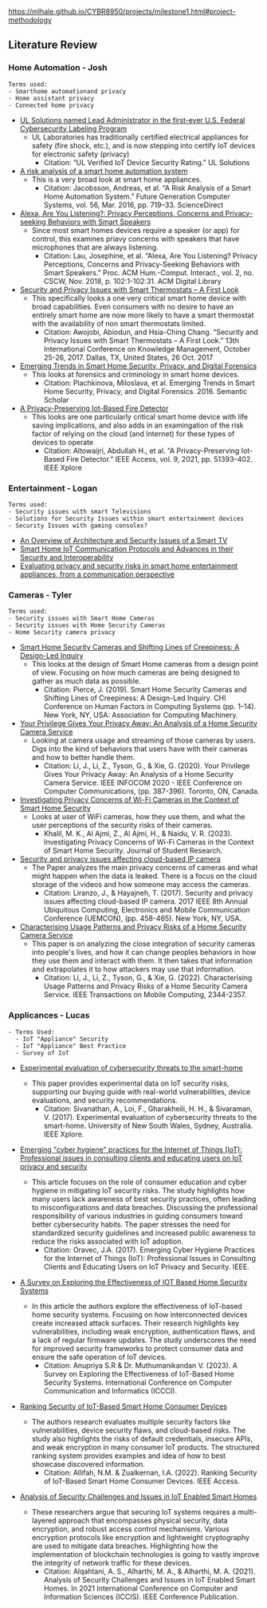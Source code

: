 https://mlhale.github.io/CYBR8950/projects/milestone1.html#project-methodology

## Literature Review

### Home Automation - Josh
    Terms used:
    - Smarthome automationand privacy
    - Home assistant privacy
    - Connected home privacy

- [UL Solutions named Lead Administrator in the first-ever U.S. Federal Cybersecurity Labeling Program](https://www.ul.com/services/ul-verified-iot-device-security-rating)
    - UL Laboratories has traditionally certified electrical appliances for safety (fire shock, etc.), and  is now stepping into certify IoT devices for electronic safety (privacy)
        - Citation: “UL Verified IoT Device Security Rating.” UL Solutions
- [A risk analysis of a smart home automation system](https://www.sciencedirect.com/science/article/abs/pii/S0167739X15002812)
    - This is a very broad look at smart home appliances.
        - Citation: Jacobsson, Andreas, et al. “A Risk Analysis of a Smart Home Automation System.” Future Generation Computer Systems, vol. 56, Mar. 2016, pp. 719–33. ScienceDirect
- [Alexa, Are You Listening?: Privacy Perceptions, Concerns and Privacy-seeking Behaviors with Smart Speakers](https://dl.acm.org/doi/abs/10.1145/3274371)
    - Since most smart homes devices require a speaker (or app) for control, this examines priavy concerns with speakers that have microphones that are always listening.
        - Citation: Lau, Josephine, et al. “Alexa, Are You Listening? Privacy Perceptions, Concerns and Privacy-Seeking Behaviors with Smart Speakers.” Proc. ACM Hum.-Comput. Interact., vol. 2, no. CSCW, Nov. 2018, p. 102:1-102:31. ACM Digital Library
- [Security and Privacy Issues with Smart Thermostats – A First Look](https://digital.library.unt.edu/ark:/67531/metadc1036560/)
    - This specifically looks a one very critical smart home device with broad capabilities.  Even consumers with no desire to have an entirely smart home are now more likely to have a smart thermostat with the availability of non smart thermostats limited.
        - Citation: Awojobi, Abiodun, and Hsia-Ching Chang. “Security and Privacy Issues with Smart Thermostats – A First Look.” 13th International Conference on Knowledge Management, October 25-26, 2017. Dallas, TX, United States, 26 Oct. 2017
- [Emerging Trends in Smart Home Security, Privacy, and Digital Forensics ](https://web.archive.org/web/20200323123821id_/https://aisel.aisnet.org/cgi/viewcontent.cgi?referer=&httpsredir=1&article=1434&context=amcis2016) 
    - This looks at forensics and criminology in smart home devices.
        - Citation: Plachkinova, Miloslava, et al. Emerging Trends in Smart Home Security, Privacy, and Digital Forensics. 2016. Semantic Scholar
- [A Privacy-Preserving Iot-Based Fire Detector](https://ieeexplore.ieee.org/abstract/document/9389543)
    - This looks are one particularly critical smart home device with life saving implications, and also adds in an examingation of the risk factor of relying on the cloud (and Internet) for these types of devices to operate
        - Citation: Altowaijri, Abdullah H., et al. “A Privacy-Preserving Iot-Based Fire Detector.” IEEE Access, vol. 9, 2021, pp. 51393–402. IEEE Xplore


### Entertainment - Logan
    Terms used:
    - Security issues with smart Televisions
    - Solutions for Security Issues within smart entertainment devices
    - Security Issues with gaming consoles?
    
  - [An Overview of Architecture and Security Issues of a Smart TV](https://ieeexplore-ieee-org.leo.lib.unomaha.edu/document/9488939)
  - [Smart Home IoT Communication Protocols and Advances in their Security and Interoperability](https://ieeexplore-ieee-org.leo.lib.unomaha.edu/document/10339739)
  - [Evaluating privacy and security risks in smart home entertainment appliances, from a communication perspective](https://www.diva-portal.org/smash/record.jsf?pid=diva2%3A1480238&dswid=4736)

### Cameras - Tyler
    Terms used:
    - Security issues with Smart Home Cameras
    - Security issues with Home Security Cameras
    - Home Security camera privacy

- [Smart Home Security Cameras and Shifting Lines of Creepiness: A Design-Led Inquiry](https://dl-acm-org.leo.lib.unomaha.edu/doi/10.1145/3290605.3300275)  
  - This looks at the design of Smart Home cameras from a design point of view.  Focusing on how much cameras are being designed to gather as much data as possible.
    - Citation: Pierce, J. (2019). Smart Home Security Cameras and Shifting Lines of Creepiness: A Design-Led Inquiry. CHI Conference on Human Factors in Computing Systems (pp. 1–14). New York, NY, USA: Association for Computing Machinery.
- [Your Privilege Gives Your Privacy Away: An Analysis of a Home Security Camera Service](https://ieeexplore.ieee.org/abstract/document/9155516)
  - Looking at camera usage and streaming of those cameras by users.  Digs into the kind of behaviors that users have with their cameras and how to better handle them.
    - Citation: Li, J., Li, Z., Tyson, G., & Xie, G. (2020). Your Privilege Gives Your Privacy Away: An Analysis of a Home Security Camera Service. IEEE INFOCOM 2020 - IEEE Conference on Computer Communications, (pp. 387-396). Toronto, ON, Canada.
- [Investigating Privacy Concerns of Wi-Fi Cameras in the Context of Smart Home Security](https://www.jsr.jofsr.org/index.php/path/article/view/2248)
  - Looks at user of WiFi cameras, how they use them, and what the user perceptions of the security risks of their cameras.
    - Khalil, M. K., Al Ajmi, Z., Al Ajmi, H., & Naidu, V. R. (2023). Investigating Privacy Concerns of Wi-Fi Cameras in the Context of Smart Home Security. Journal of Student Research. 
- [Security and privacy issues affecting cloud-based IP camera](https://ieeexplore.ieee.org/abstract/document/8249043)
  - The Paper analyzes the main privacy concerns of cameras and what might happen when the data is leaked.  There is a focus on the cloud storage of the videos and how someone may access the cameras.
    - Citation: Liranzo, J., & Hayajneh, T. (2017). Security and privacy issues affecting cloud-based IP camera. 2017 IEEE 8th Annual Ubiquitous Computing, Electronics and Mobile Communication Conference (UEMCON), (pp. 458-465). New York, NY, USA.
- [Characterising Usage Patterns and Privacy Risks of a Home Security Camera Service](https://ieeexplore.ieee.org/abstract/document/9266572)
  - This paper is on analyzing the close integration of security cameras into people's lives, and how it can change peoples behaviors in how they use them and interact with them.  It then takes that information and extrapolates it to how attackers may use that information.
    - Citation: Li, J., Li, Z., Tyson, G., & Xie, G. (2022). Characterising Usage Patterns and Privacy Risks of a Home Security Camera Service. IEEE Transactions on Mobile Computing, 2344-2357.

 
### Applicances - Lucas
    - Terms Used:
      - IoT "Appliance" Security
      - IoT "Appliance" Best Practice
      - Survey of IoT        

  - [Experimental evaluation of cybersecurity threats to the smart-home](https://ieeexplore.ieee.org/document/8384143)  
      -  This paper provides experimental data on IoT security risks, supporting our buying guide with real-world vulnerabilities, device evaluations, and security recommendations.
          - Citation: Sivanathan, A., Loi, F., Gharakheili, H. H., & Sivaraman, V. (2017). Experimental evaluation of cybersecurity threats to the smart-home. University of New South Wales, Sydney, Australia. IEEE Xplore.

  - [Emerging "cyber hygiene" practices for the Internet of Things (IoT): Professional issues in consulting clients and educating users on IoT privacy and security](https://ieeexplore.ieee.org/document/8013965)
     - This article focuses on the role of consumer education and cyber hygiene in mitigating IoT security risks. The study highlights how many users lack awareness of best security practices, often leading to misconfigurations and data breaches. Discussing the professional responsibility of various industries in guiding consumers toward better cybersecurity habits. The paper stresses the need for standardized security guidelines and increased public awareness to reduce the risks associated with IoT adoption.
        - Citation: Oravec, J.A. (2017). Emerging Cyber Hygiene Practices for the Internet of Things (IoT): Professional Issues in Consulting Clients and Educating Users on IoT Privacy and Security. IEEE. 

  - [A Survey on Exploring the Effectiveness of IOT Based Home Security Systems](https://ieeexplore.ieee.org/document/10128178)
    - In this article the authors explore the effectiveness of IoT-based home security systems. Focusing on how interconnected devices create increased attack surfaces. Their research highlights key vulnerabilities, including weak encryption, authentication flaws, and a lack of regular firmware updates. The study underscores the need for improved security frameworks to protect consumer data and ensure the safe operation of IoT devices.
        - Citation: Anupriya S.R & Dr. Muthumanikandan V. (2023). A Survey on Exploring the Effectiveness of IoT-Based Home Security Systems. International Conference on Computer Communication and Informatics (ICCCI). 

  - [Ranking Security of IoT-Based Smart Home Consumer Devices](https://ieeexplore.ieee.org/document/9698229)
    - The authors research evaluates multiple security factors like vulnerabilities, device security flaws, and cloud-based risks. The study also highlights the risks of default credentials, insecure APIs, and weak encryption in many consumer IoT products. The structured ranking system provides examples and idea of how to best showcase discovered information. 
        - Citation: Allifah, N.M. & Zualkernan, I.A. (2022). Ranking Security of IoT-Based Smart Home Consumer Devices. IEEE Access. 
    
  - [Analysis of Security Challenges and Issues in IoT Enabled Smart Homes](https://ieeexplore.ieee.org/document/9683324)
    - These researchers argue that securing IoT systems requires a multi-layered approach that encompasses physical security, data encryption, and robust access control mechanisms. Various encryption protocols like encryption and lightweight cryptography are used to mitigate data breaches. Highlighting how the implementation of blockchain technologies is going to vastly improve the integrity of network traffic for these devices. 
        - Citation: Alqahtani, A. S., Alharthi, M. A., & Alharthi, M. A. (2021). Analysis of Security Challenges and Issues in IoT Enabled Smart Homes. In 2021 International Conference on Computer and Information Sciences (ICCIS). IEEE Conference Publication.




